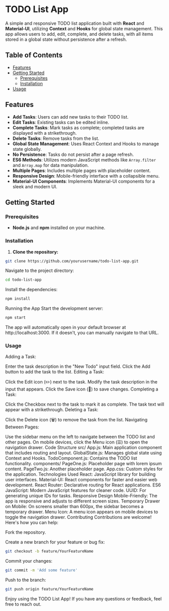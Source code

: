 # TODO List App

A simple and responsive TODO list application built with **React** and **Material-UI**, utilizing **Context** and **Hooks** for global state management. This app allows users to add, edit, complete, and delete tasks, with all items stored in a global state without persistence after a refresh.

## Table of Contents

- [Features](#features)
- [Getting Started](#getting-started)
  - [Prerequisites](#prerequisites)
  - [Installation](#installation)
- [Usage](#usage)

## Features

- **Add Tasks**: Users can add new tasks to their TODO list.
- **Edit Tasks**: Existing tasks can be edited inline.
- **Complete Tasks**: Mark tasks as complete; completed tasks are displayed with a strikethrough.
- **Delete Tasks**: Remove tasks from the list.
- **Global State Management**: Uses React Context and Hooks to manage state globally.
- **No Persistence**: Tasks do not persist after a page refresh.
- **ES6 Methods**: Utilizes modern JavaScript methods like `Array.filter` and `Array.map` for data manipulation.
- **Multiple Pages**: Includes multiple pages with placeholder content.
- **Responsive Design**: Mobile-friendly interface with a collapsible menu.
- **Material-UI Components**: Implements Material-UI components for a sleek and modern UI.

## Getting Started

### Prerequisites

- **Node.js** and **npm** installed on your machine.

### Installation

1. **Clone the repository:**

```bash
git clone https://github.com/yourusername/todo-list-app.git
```
Navigate to the project directory:
```bash
cd todo-list-app
```
Install the dependencies:

```bash
npm install
```
Running the App
Start the development server:

```bash
npm start
```
The app will automatically open in your default browser at http://localhost:3000. If it doesn't, you can manually navigate to that URL.

### Usage
Adding a Task:

Enter the task description in the "New Todo" input field.
Click the Add button to add the task to the list.
Editing a Task:

Click the Edit icon (✏️) next to the task.
Modify the task description in the input that appears.
Click the Save icon (💾) to save changes.
Completing a Task:

Click the Checkbox next to the task to mark it as complete.
The task text will appear with a strikethrough.
Deleting a Task:

Click the Delete icon (🗑️) to remove the task from the list.
Navigating Between Pages:

Use the sidebar menu on the left to navigate between the TODO list and other pages.
On mobile devices, click the Menu icon (☰) to open the navigation drawer.
Code Structure
src/
App.js: Main application component that includes routing and layout.
GlobalState.js: Manages global state using Context and Hooks.
TodoComponent.js: Contains the TODO list functionality.
components/
PageOne.js: Placeholder page with lorem ipsum content.
PageTwo.js: Another placeholder page.
App.css: Custom styles for the application.
Technologies Used
React: JavaScript library for building user interfaces.
Material-UI: React components for faster and easier web development.
React Router: Declarative routing for React applications.
ES6 JavaScript: Modern JavaScript features for cleaner code.
UUID: For generating unique IDs for tasks.
Responsive Design
Mobile-Friendly: The app is responsive and adjusts to different screen sizes.
Temporary Drawer on Mobile: On screens smaller than 600px, the sidebar becomes a temporary drawer.
Menu Icon: A menu icon appears on mobile devices to toggle the navigation drawer.
Contributing
Contributions are welcome! Here's how you can help:

Fork the repository.

Create a new branch for your feature or bug fix:

```bash
git checkout -b feature/YourFeatureName
```
Commit your changes:

```bash
git commit -m 'Add some feature'
```
Push to the branch:
```bash
git push origin feature/YourFeatureName
```
Enjoy using the TODO List App! If you have any questions or feedback, feel free to reach out.